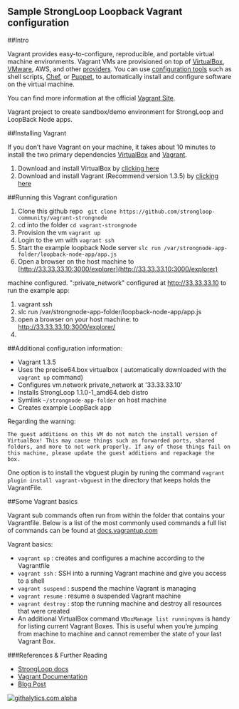 Sample StrongLoop Loopback Vagrant configuration
---

##Intro

Vagrant provides easy-to-configure, reproducible, and portable virtual machine environments. Vagrant VMs are provisioned on top of [VirtualBox](https://www.virtualbox.org/), [VMware](http://www.vmware.com/), AWS, and other [providers](http://docs.vagrantup.com/v2/providers/). You can use [configuration tools](http://) such as shell scripts, [Chef](http://www.opscode.com/chef/), or [Puppet](http://puppetlabs.com/), to automatically install and configure software on the virtual machine.

You can find more information at the official [Vagrant Site](http://www.vagrantup.com/).

Vagrant project to create sandbox/demo environment for StrongLoop and LoopBack Node apps.

##Installing Vagrant

If you don’t have Vagrant on your machine, it takes about 10 minutes to install the two primary dependencies [VirtualBox](https://www.virtualbox.org/wiki/Downloads) and [Vagrant](http://strongloop.com/strongblog/running-a-strongloop-demo-on-vagrant/).

1. Download and install VirtualBox by [clicking here](https://www.virtualbox.org/wiki/Downloads)
1. Download and install Vagrant (Recommend version 1.3.5) by [clicking here](http://downloads.vagrantup.com/)


##Running this Vagrant configuration 

1. Clone this github repo
``` git clone https://github.com/strongloop-community/vagrant-strongnode```
1. cd into the folder ```cd vagrant-strongnode```
1. Provision the vm `vagrant up`
1. Login to the vm with `vagrant ssh`
1. Start the example loopback Node server `slc run /var/strongnode-app-folder/loopback-node-app/app.js`
1. Open a browser on the host machine to [http://33.33.33.10:3000/explorer](http://33.33.33.10:3000/explorer)

machine configured. ":private_network" configured at http://33.33.33.10
to run the example app:
1. vagrant ssh
2. slc run /var/strongnode-app-folder/loopback-node-app/app.js
3. open a browser on your host machine: to http://33.33.33.10:3000/explorer/
4. 
##Additional configuration information:

- Vagrant 1.3.5
- Uses the precise64.box virtualbox ( automatically downloaded with the `vagrant up` command)
- Configures vm.network private_network at '33.33.33.10'
- Installs StrongLoop 1.1.0-1_amd64.deb distro
- Symlink `~/strongnode-app-folder` on host machine
- Creates example LoopBack app


Regarding the warning: 

``` 
The guest additions on this VM do not match the install version of
VirtualBox! This may cause things such as forwarded ports, shared
folders, and more to not work properly. If any of those things fail on
this machine, please update the guest additions and repackage the
box.
```

One option is to install the vbguest plugin by runing the command ```vagrant plugin install vagrant-vbguest``` in the directory that keeps holds the VagrantFile. 


##Some Vagrant basics


Vagrant sub commands often run from within the folder that contains your Vagrantfile. Below is a list of the most commonly used commands a full list of commands can be found at [docs.vagrantup.com](http://docs.vagrantup.com/v2/)

Vagrant basics:

- `vagrant up` : creates and configures a machine according to the Vagrantfile
- `vagrant ssh` : SSH into a running Vagrant machine and give you access to a shell
- `vagrant suspend` : suspend the machine Vagrant is managing
- `vagrant resume` : resume a suspended Vagrant machine
- `vagrant destroy` : stop the running machine and destroy all resources that were created
- An additional VirtualBox command `VBoxManage list runningvms` is handy for listing current Vagrant Boxes. This is useful when you’re jumping from machine to machine and cannot remember the state of your last Vagrant Box.

###References  & Further Reading
- [StrongLoop docs ](http://docs.StrongLoop.com)
- [Vagrant Documentation](http://docs.vagrantup.com/v2/getting-started/index.html)
- [Blog Post](post.md)

[![githalytics.com alpha](https://cruel-carlota.pagodabox.com/7ca7c2f6aef75c2cb0d821319461978b "githalytics.com")](http://githalytics.com/strongloop-community/vagrant-strongnode)


